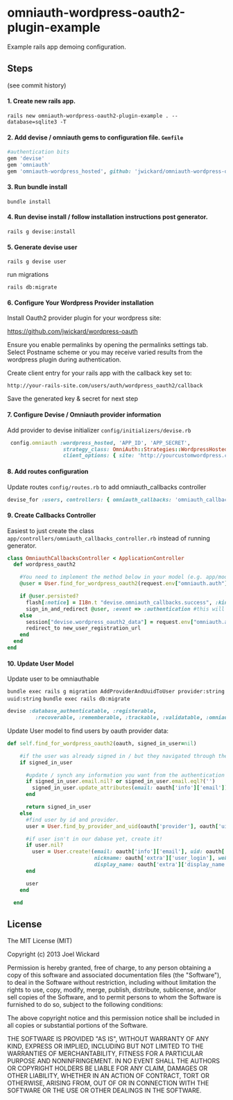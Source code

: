 omniauth-wordpress-oauth2-plugin-example
========================================

Example rails app demoing configuration.

## Steps
(see commit history)

#### 1. Create new rails app.
  
```rails new omniauth-wordpress-oauth2-plugin-example . --database=sqlite3 -T``` 

#### 2. Add devise / omniauth gems to configuration file. `Gemfile`

```ruby
#authentication bits
gem 'devise'
gem 'omniauth'
gem 'omniauth-wordpress_hosted', github: 'jwickard/omniauth-wordpress-oauth2-plugin'  
```
#### 3. Run bundle install

`bundle install`

#### 4. Run devise install / follow installation instructions post generator.

`rails g devise:install`

#### 5. Generate devise user

`rails g devise user`

run migrations

`rails db:migrate`

#### 6. Configure Your Wordpress Provider installation 

Install Oauth2 provider plugin for your wordpress site:

https://github.com/jwickard/wordpress-oauth

Ensure you enable permalinks by opening the permalinks settings tab.  Select Postname scheme or you may receive varied results from the wordpress plugin during authentication.

Create client entry for your rails app with the callback key set to:

```
http://your-rails-site.com/users/auth/wordpress_oauth2/callback
```

Save the generated key & secret for next step

#### 7. Configure Devise / Omniauth provider information

Add provider to devise initializer `config/initializers/devise.rb`

```ruby
 config.omniauth :wordpress_hosted, 'APP_ID', 'APP_SECRET',
                  strategy_class: OmniAuth::Strategies::WordpressHosted,
                  client_options: { site: 'http://yourcustomwordpress.com' }
```

#### 8. Add routes configuration

Update routes `config/routes.rb` to add omniauth_callbacks controller

```ruby
devise_for :users, controllers: { omniauth_callbacks: 'omniauth_callbacks' }
```

#### 9. Create Callbacks Controller

Easiest to just create the class `app/controllers/omniauth_callbacks_controller.rb` instead of running generator.

```ruby
class OmniauthCallbacksController < ApplicationController
  def wordpress_oauth2

    #You need to implement the method below in your model (e.g. app/models/user.rb)
    @user = User.find_for_wordpress_oauth2(request.env["omniauth.auth"], current_user)

    if @user.persisted?
      flash[:notice] = I18n.t "devise.omniauth_callbacks.success", :kind => "Wordpress Oauth2"
      sign_in_and_redirect @user, :event => :authentication #this will throw if @user is not activated
    else
      session["devise.wordpress_oauth2_data"] = request.env["omniauth.auth"]
      redirect_to new_user_registration_url
    end
  end
end
```

#### 10. Update User Model

Update user to be omniauthable

`bundle exec rails g migration AddProviderAndUuidToUser provider:string uuid:string`
`bundle exec rails db:migrate`

```ruby
devise :database_authenticatable, :registerable,
         :recoverable, :rememberable, :trackable, :validatable, :omniauthable
```

Update User model to find users by oauth provider data:

```ruby
def self.find_for_wordpress_oauth2(oauth, signed_in_user=nil)

    #if the user was already signed in / but they navigated through the authorization with wordpress
    if signed_in_user

      #update / synch any information you want from the authentication service.
      if signed_in_user.email.nil? or signed_in_user.email.eql?('')
        signed_in_user.update_attributes(email: oauth['info']['email'])
      end

      return signed_in_user
    else
      #find user by id and provider.
      user = User.find_by_provider_and_uid(oauth['provider'], oauth['uid'])

      #if user isn't in our dabase yet, create it!
      if user.nil?
        user = User.create!(email: oauth['info']['email'], uid: oauth['uid'], provider: oauth['provider'],
                            nickname: oauth['extra']['user_login'], website: oauth['info']['urls']['Website'],
                            display_name: oauth['extra']['display_name'])
      end

      user
    end

  end
```

## License

The MIT License (MIT)

Copyright (c) 2013 Joel Wickard

Permission is hereby granted, free of charge, to any person obtaining a copy of
this software and associated documentation files (the "Software"), to deal in
the Software without restriction, including without limitation the rights to
use, copy, modify, merge, publish, distribute, sublicense, and/or sell copies of
the Software, and to permit persons to whom the Software is furnished to do so,
subject to the following conditions:

The above copyright notice and this permission notice shall be included in all
copies or substantial portions of the Software.

THE SOFTWARE IS PROVIDED "AS IS", WITHOUT WARRANTY OF ANY KIND, EXPRESS OR
IMPLIED, INCLUDING BUT NOT LIMITED TO THE WARRANTIES OF MERCHANTABILITY, FITNESS
FOR A PARTICULAR PURPOSE AND NONINFRINGEMENT. IN NO EVENT SHALL THE AUTHORS OR
COPYRIGHT HOLDERS BE LIABLE FOR ANY CLAIM, DAMAGES OR OTHER LIABILITY, WHETHER
IN AN ACTION OF CONTRACT, TORT OR OTHERWISE, ARISING FROM, OUT OF OR IN
CONNECTION WITH THE SOFTWARE OR THE USE OR OTHER DEALINGS IN THE SOFTWARE.
